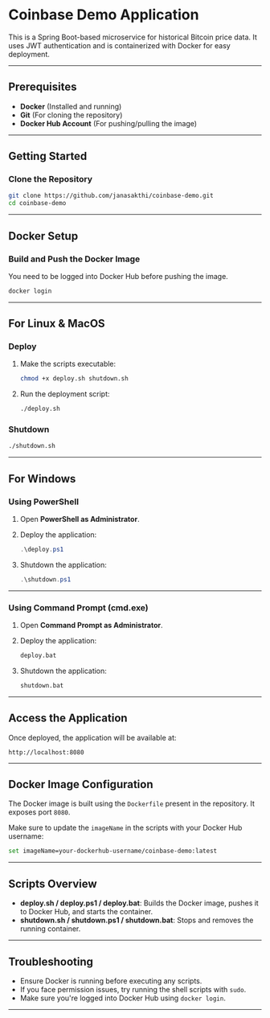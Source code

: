 
# Coinbase Demo Application

This is a Spring Boot-based microservice for historical Bitcoin price data. It uses JWT authentication and is containerized with Docker for easy deployment.

---

## Prerequisites

- **Docker** (Installed and running)
- **Git** (For cloning the repository)
- **Docker Hub Account** (For pushing/pulling the image)

---

## Getting Started

### Clone the Repository

```sh
git clone https://github.com/janasakthi/coinbase-demo.git
cd coinbase-demo
```

---

## Docker Setup

### Build and Push the Docker Image

You need to be logged into Docker Hub before pushing the image.

```sh
docker login
```

---

## For Linux & MacOS

### Deploy

1. Make the scripts executable:
    ```sh
    chmod +x deploy.sh shutdown.sh
    ```

2. Run the deployment script:
    ```sh
    ./deploy.sh
    ```

### Shutdown

```sh
./shutdown.sh
```

---

## For Windows

### Using PowerShell

1. Open **PowerShell as Administrator**.

2. Deploy the application:
    ```powershell
    .\deploy.ps1
    ```

3. Shutdown the application:
    ```powershell
    .\shutdown.ps1
    ```

---

### Using Command Prompt (cmd.exe)

1. Open **Command Prompt as Administrator**.

2. Deploy the application:
    ```cmd
    deploy.bat
    ```

3. Shutdown the application:
    ```cmd
    shutdown.bat
    ```

---

## Access the Application

Once deployed, the application will be available at:
```
http://localhost:8080
```

---

## Docker Image Configuration

The Docker image is built using the `Dockerfile` present in the repository. It exposes port `8080`.

Make sure to update the `imageName` in the scripts with your Docker Hub username:

```sh
set imageName=your-dockerhub-username/coinbase-demo:latest
```

---

## Scripts Overview

- **deploy.sh / deploy.ps1 / deploy.bat**: Builds the Docker image, pushes it to Docker Hub, and starts the container.
- **shutdown.sh / shutdown.ps1 / shutdown.bat**: Stops and removes the running container.

---

## Troubleshooting

- Ensure Docker is running before executing any scripts.
- If you face permission issues, try running the shell scripts with `sudo`.
- Make sure you're logged into Docker Hub using `docker login`.

---
